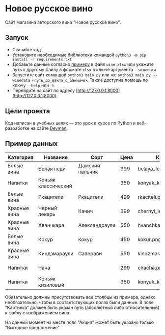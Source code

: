 # Новое русское вино

Сайт магазина авторского вина "Новое русское вино".

## Запуск

- Скачайте код
- Установите необходимые библиотеки командой `python3 -m pip install -r requirements.txt`
- Добавьте данные согласно [примеру](#пример-данных) в файл `wine.xlsx` или укажите путь к другому файлу в формате `xlsx` в ключе аргумента `--winedata`
- Запустите сайт командой `python3 main.py` или же `python3 main.py --winedata <путь_до_файла_с_данными>`. Также доступна помощь по ключу `--help` или `-h`
- Перейдите на сайт по адресу [http://127.0.0.1:8000](http://127.0.0.1:8000).

## Цели проекта

Код написан в учебных целях — это урок в курсе по Python и веб-разработке на сайте [Devman](https://dvmn.org).

## Пример данных

|  Категория     |  Название             |  Сорт             |  Цена  |  Картинка                  |  Акция                 |
|----------------|-----------------------|-------------------|--------|----------------------------|------------------------|
|  Белые вина    |  Белая леди           |  Дамский пальчик  |  399   |  belaya_ledi.png           |  Выгодное предложение  |
|  Напитки       |  Коньяк классический  |                   |  350   |  konyak_klassicheskyi.png  |                        |
|  Белые вина    |  Ркацители            |  Ркацители        |  499   |  rkaciteli.png             |                        |
|  Красные вина  |  Черный лекарь        |  Качич            |  399   |  chernyi_lekar.png         |                        |
|  Красные вина  |  Хванчкара            |  Александраули    |  550   |  hvanchkara.png            |                        |
|  Белые вина    |  Кокур                |  Кокур            |  450   |  kokur.png                 |                        |
|  Красные вина  |  Киндзмараули         |  Саперави         |  550   |  kindzmarauli.png          |                        |
|  Напитки       |  Чача                 |                   |  299   |  chacha.png                |  Выгодное предложение  |
|  Напитки       |  Коньяк кизиловый     |                   |  350   |  konyak_kizilovyi.png      |                        |

Обязательно должны присутствовать все столбцы из примера, однако необязательно, чтобы в соответствующих полях были данные.
В поле "Картинка" должен быть указан путь (абсолютный либо относительный) к файлу с изображением вина

На данный момент на месте поля "Акция" может быть указано только "Выгодное предложение"
